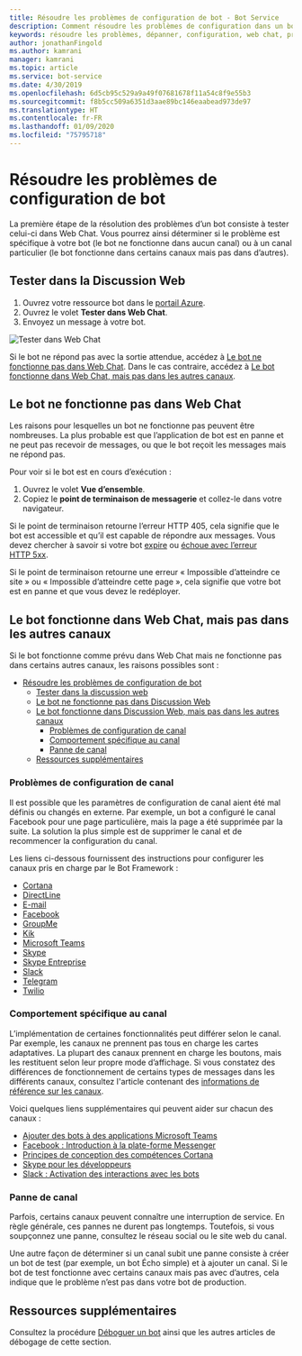 ```yaml
---
title: Résoudre les problèmes de configuration de bot - Bot Service
description: Comment résoudre les problèmes de configuration dans un bot déployé.
keywords: résoudre les problèmes, dépanner, configuration, web chat, problèmes.
author: jonathanFingold
ms.author: kamrani
manager: kamrani
ms.topic: article
ms.service: bot-service
ms.date: 4/30/2019
ms.openlocfilehash: 6d5cb95c529a9a49f07681678f11a54c8f9e55b3
ms.sourcegitcommit: f8b5cc509a6351d3aae89bc146eaabead973de97
ms.translationtype: HT
ms.contentlocale: fr-FR
ms.lasthandoff: 01/09/2020
ms.locfileid: "75795718"
---
```

# <a name="troubleshoot-bot-configuration-issues"></a>Résoudre les problèmes de configuration de bot

La première étape de la résolution des problèmes d’un bot consiste à tester celui-ci dans Web Chat. Vous pourrez ainsi déterminer si le problème est spécifique à votre bot (le bot ne fonctionne dans aucun canal) ou à un canal particulier (le bot fonctionne dans certains canaux mais pas dans d’autres).

## <a name="test-in-web-chat"></a>Tester dans la Discussion Web

1. Ouvrez votre ressource bot dans le [portail Azure](https://portal.azure.com/).
1. Ouvrez le volet **Tester dans Web Chat**.
1. Envoyez un message à votre bot.

![Tester dans Web Chat](./media/test-in-webchat.png)

Si le bot ne répond pas avec la sortie attendue, accédez à [Le bot ne fonctionne pas dans Web Chat](#bot-does-not-work-in-web-chat). Dans le cas contraire, accédez à [Le bot fonctionne dans Web Chat, mais pas dans les autres canaux](#bot-works-in-web-chat-but-not-in-other-channels).

## <a name="bot-does-not-work-in-web-chat"></a>Le bot ne fonctionne pas dans Web Chat

Les raisons pour lesquelles un bot ne fonctionne pas peuvent être nombreuses. La plus probable est que l’application de bot est en panne et ne peut pas recevoir de messages, ou que le bot reçoit les messages mais ne répond pas.

Pour voir si le bot est en cours d’exécution :

1. Ouvrez le volet **Vue d’ensemble**.
1. Copiez le **point de terminaison de messagerie** et collez-le dans votre navigateur.

Si le point de terminaison retourne l’erreur HTTP 405, cela signifie que le bot est accessible et qu’il est capable de répondre aux messages. Vous devez chercher à savoir si votre bot [expire](https://github.com/daveta/analytics/blob/master/troubleshooting_timeout.md) ou [échoue avec l’erreur HTTP 5xx](bot-service-troubleshoot-500-errors.md).

Si le point de terminaison retourne une erreur « Impossible d’atteindre ce site » ou « Impossible d’atteindre cette page », cela signifie que votre bot est en panne et que vous devez le redéployer.

## <a name="bot-works-in-web-chat-but-not-in-other-channels"></a>Le bot fonctionne dans Web Chat, mais pas dans les autres canaux

Si le bot fonctionne comme prévu dans Web Chat mais ne fonctionne pas dans certains autres canaux, les raisons possibles sont :

- [Résoudre les problèmes de configuration de bot](#troubleshoot-bot-configuration-issues)
  - [Tester dans la discussion web](#test-in-web-chat)
  - [Le bot ne fonctionne pas dans Discussion Web](#bot-does-not-work-in-web-chat)
  - [Le bot fonctionne dans Discussion Web, mais pas dans les autres canaux](#bot-works-in-web-chat-but-not-in-other-channels)
    - [Problèmes de configuration de canal](#channel-configuration-issues)
    - [Comportement spécifique au canal](#channel-specific-behavior)
    - [Panne de canal](#channel-outage)
  - [Ressources supplémentaires](#additional-resources)

### <a name="channel-configuration-issues"></a>Problèmes de configuration de canal

Il est possible que les paramètres de configuration de canal aient été mal définis ou changés en externe. Par exemple, un bot a configuré le canal Facebook pour une page particulière, mais la page a été supprimée par la suite. La solution la plus simple est de supprimer le canal et de recommencer la configuration du canal.

Les liens ci-dessous fournissent des instructions pour configurer les canaux pris en charge par le Bot Framework :

- [Cortana](bot-service-channel-connect-cortana.md)
- [DirectLine](bot-service-channel-connect-directline.md)
- [E-mail](bot-service-channel-connect-email.md)
- [Facebook](bot-service-channel-connect-facebook.md)
- [GroupMe](bot-service-channel-connect-groupme.md)
- [Kik](bot-service-channel-connect-kik.md)
- [Microsoft Teams](https://docs.microsoft.com/microsoftteams/platform/concepts/bots/bots-overview)
- [Skype](bot-service-channel-connect-skype.md)
- [Skype Entreprise](bot-service-channel-connect-skypeforbusiness.md)
- [Slack](bot-service-channel-connect-slack.md)
- [Telegram](bot-service-channel-connect-telegram.md)
- [Twilio](bot-service-channel-connect-twilio.md)

### <a name="channel-specific-behavior"></a>Comportement spécifique au canal

L’implémentation de certaines fonctionnalités peut différer selon le canal. Par exemple, les canaux ne prennent pas tous en charge les cartes adaptatives. La plupart des canaux prennent en charge les boutons, mais les restituent selon leur propre mode d’affichage. Si vous constatez des différences de fonctionnement de certains types de messages dans les différents canaux, consultez l'article contenant des [informations de référence sur les canaux](bot-service-channels-reference.md).

Voici quelques liens supplémentaires qui peuvent aider sur chacun des canaux :

- [Ajouter des bots à des applications Microsoft Teams](https://docs.microsoft.com/microsoftteams/platform/concepts/bots/bots-overview)
- [Facebook : Introduction à la plate-forme Messenger](https://developers.facebook.com/docs/messenger-platform/introduction)
- [Principes de conception des compétences Cortana](https://docs.microsoft.com/cortana/skills/design-principles)
- [Skype pour les développeurs](https://dev.skype.com/bots)
- [Slack : Activation des interactions avec les bots](https://api.slack.com/bot-users)

### <a name="channel-outage"></a>Panne de canal

Parfois, certains canaux peuvent connaître une interruption de service. En règle générale, ces pannes ne durent pas longtemps. Toutefois, si vous soupçonnez une panne, consultez le réseau social ou le site web du canal.

Une autre façon de déterminer si un canal subit une panne consiste à créer un bot de test (par exemple, un bot Écho simple) et à ajouter un canal. Si le bot de test fonctionne avec certains canaux mais pas avec d’autres, cela indique que le problème n’est pas dans votre bot de production.

## <a name="additional-resources"></a>Ressources supplémentaires

Consultez la procédure [Déboguer un bot](bot-service-debug-bot.md) ainsi que les autres articles de débogage de cette section.
